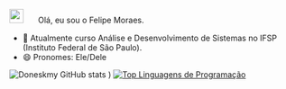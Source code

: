 <img src="https://th.bing.com/th/id/OIP.471sTteeF1q8nrhm4fAUygHaHa?w=200&h=200&c=7&r=0&o=5&dpr=1.3&pid=1.7" width=25 >ㅤㅤOlá, eu sou o Felipe Moraes.

- 🌱 Atualmente curso Análise e Desenvolvimento de Sistemas no IFSP (Instituto Federal de São Paulo).
- 😄 Pronomes: Ele/Dele

<!---
Doneskmy/Doneskmy is a ✨ special ✨ repository because its `README.md` (this file) appears on your GitHub profile.
You can click the Preview link to take a look at your changes.
--->
![Doneskmy GitHub stats](https://github-readme-stats.vercel.app/api?username=Doneskmy&show_icons=true&theme=gruvbox&reviews,discussions_started,discussions_answered,prs_merged,prs_merged_percentage)
)
[![Top Linguagens de Programação](https://github-readme-stats.vercel.app/api/top-langs/?username=Doneskmy)](https://github.com/Doneskmy/github-readme-stats)
